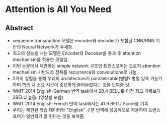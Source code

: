 # Attention is All You Need

## Abstract 
- sequence transduction 모델은 encoder와 decoder가 포함된 CNN/RNN 기반의 Neural Network가 우세함.
- 최고의 성능을 내는 모델은 Encoder와 Decoder를 통과 후 attention mechanism을 적용한 모델임.
- 이번 논문에서 제안하는 simple network 구조인 트랜스포머는 오로지 attention mechanism 기반으로 전체를 recurrence와 convolutions로 나눔.
- 2개의 실험을 통해 우리의 architecture가 parallelizable(병렬? 병렬 압축 가능?)하며 학습 시 소요 시간이 중요하게 줄어들었다는 것을 보여줄 것.
- WMT 2014 English-German 번역 task에서 28.4 BELU로 이전 최고 기록보다 2BELU 높음. (앙상블 포함)
- WMT 2014 English-French 번역 task에서는 41.9 BELU Score를 기록
- 우리는 제한된 학습 데이터와 "English" 구분 번역에 성공적으로 적용하여 트랜스포머가 일반화가 잘 된다는 것을 보여줌.

